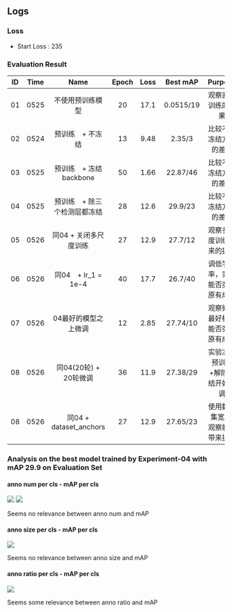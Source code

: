 ## Logs
### Loss
- Start Loss : 235

### Evaluation Result

| ID | Time | Name                         | Epoch | Loss | Best mAP       | Purpose                         | Analysis              | Notes  |
|:--:|:----:|:----------------------------:|:-----:|:----:|:--------------:|:-------------------------------:|:---------------------:|:------:|
| 01 | 0525 | 不使用预训练模型              | 20    | 17.1 | 0.0515/19      | 观察直接训练的效果               | 直接训练提升很慢       | |
| 02 | 0524 | 预训练　+ 不冻结              | 13    | 9.48 | 2.35/3         | 比较不同冻结方案的差异           | 直接使用预训练不可取　  | |
| 03 | 0525 | 预训练　+ 冻结backbone        | 50    | 1.66 | 22.87/46       | 比较不同冻结方案的差异           | 有一定提升             | |
| 04 | 0525 | 预训练　+ 除三个检测层都冻结   | 28    | 12.6 | 29.9/23        | 比较不同冻结方案的差异           | 这是最好的冻结方案     | 初始map约为8~9   |
| 05 | 0526 | 同04 + 关闭多尺度训练　　　 　 | 27    | 12.9 | 27.7/12        | 观察多尺度训练带来的提升         | 有一定提升，但并不明显 | |
| 06 | 0526 | 同04　+ lr_1 = 1e-4           | 40    | 17.7 | 26.7/40        | 调低学习率，实验能否突破原有成绩 | 无法提升原有成绩       | |
| 07 | 0526 | 04最好的模型之上微调           | 12    | 2.85 | 27.74/10       | 观察微调最好模型能否突破原有成绩 | 无法提升原有成绩       | |
| 08 | 0526 | 同04(20轮) + 20轮微调　　　　　| 36    | 11.9 | 27.38/29　     | 实验冻结预训练+解除冻结开始微调  | 无法观察到效果提升     | |
| 08 | 0526 | 同04 + dataset_anchors        | 27    | 12.9 | 27.65/23       | 使用数据集宽高,观察能否带来提升  | 无法观察到效果提升     | 初始map约为10~12 |

### Analysis on the best model trained by Experiment-04 with mAP 29.9 on Evaluation Set
#### anno num per cls - mAP per cls
![](http://m.qpic.cn/psc?/fef49446-40e0-48c4-adcc-654c5015022c/90yfO.8bOadXEE4MiHsPn9NqWq4M1xjDX2dbcIyQVbx4wD53Fi7jb4WmTrd4pqXSwVO3YuuEpYn8Ol2rsZ3TqQ!!/b&bo=JwNtAicDbQIDCSw!&rf=viewer_4)
![](https://s1.ax1x.com/2020/05/27/tE6RGF.md.png)

Seems no relevance between anno num and mAP

#### anno size per cls - mAP per cls
![](http://m.qpic.cn/psc?/fef49446-40e0-48c4-adcc-654c5015022c/U9VSE8DftkGCrX.UXUSpm4A3MxgRGWaqdEC6qZjKpamqWyIRhvSjvZsZ8E050y9WY*syn8lDHfFMaNfnIqdDRJYrKEFsVvsWullhs3ocC*o!/b&bo=IQNpAiEDaQIDGTw!&rf=viewer_4)

Seems no relevance between anno size and mAP

#### anno ratio per cls - mAP per cls
![](http://m.qpic.cn/psc?/fef49446-40e0-48c4-adcc-654c5015022c/U9VSE8DftkGCrX.UXUSpm3sPsNqzkXE8YT.mDGBjZppdv65OJkOjXlk1xBNicgt9Hcuavs9pirFDAEaKS9B7*9.ZCG483bAlo0XwKKFwa74!/b&bo=LgNvAi4DbwIDGTw!&rf=viewer_4)

Seems some relevance between anno ratio and mAP

